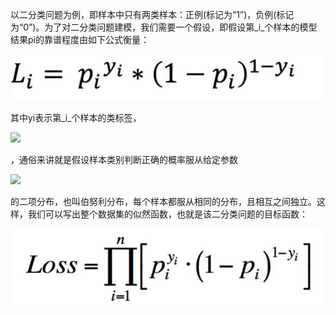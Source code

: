 以二分类问题为例，即样本中只有两类样本：正例\(标记为“1”\)，负例\(标记为“0”\)。为了对二分类问题建模，我们需要一个假设，即假设第_i_个样本的模型结果pi的靠谱程度由如下公式衡量：

![](/assets/li.png)

其中yi表示第_i_个样本的类标签，

![](http://dl2.iteye.com/upload/attachment/0116/5151/bf77f456-edb6-38f5-b56b-534f8cc5ca3e.png)

，通俗来讲就是假设样本类别判断正确的概率服从给定参数

![](http://dl2.iteye.com/upload/attachment/0116/5153/9104422a-f26e-3def-8bb5-3381fb1a6799.png)

的二项分布，也叫伯努利分布，每个样本都服从相同的分布，且相互之间独立。这样，我们可以写出整个数据集的似然函数，也就是该二分类问题的目标函数：

![](/assets/bernuli.png)

